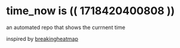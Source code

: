 # time_now is (( 1718420400808 ))

an automated repo that shows the currnent time

inspired by [breakingheatmap](https://github.com/breakingheatmap/breakingheatmap)
